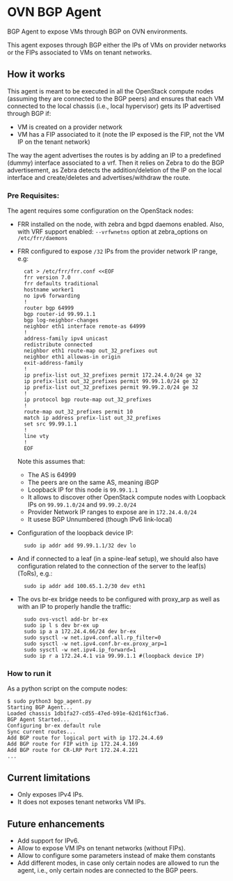 # OVN BGP Agent

BGP Agent to expose VMs through BGP on OVN environments.

This agent exposes through BGP either the IPs of VMs on provider networks
or the FIPs associated to VMs on tenant networks.

## How it works

This agent is meant to be executed in all the OpenStack compute nodes
(assuming they are connected to the BGP peers) and ensures that each VM
connected to the local chassis (i.e., local hypervisor) gets its IP advertised
through BGP if:
- VM is created on a provider network
- VM has a FIP associated to it (note the IP exposed is the FIP, not the VM IP
on the tenant network)

The way the agent advertises the routes is by adding an IP to a predefined
(dummy) interface associated to a vrf. Then it relies on Zebra to do the BGP
advertisement, as Zebra detects the addition/deletion of the IP on the local
interface and create/deletes and advertises/withdraw the route.

### Pre Requisites:

The agent requires some configuration on the OpenStack nodes:
- FRR installed on the node, with zebra and bgpd daemons enabled. Also, with VRF support enabled: `--vrfwnetns` option at zebra_options on `/etc/frr/daemons`
- FRR configured to expose `/32` IPs from the provider network IP range, e.g:

        cat > /etc/frr/frr.conf <<EOF
        frr version 7.0
        frr defaults traditional
        hostname worker1
        no ipv6 forwarding
        !
        router bgp 64999
        bgp router-id 99.99.1.1
        bgp log-neighbor-changes
        neighbor eth1 interface remote-as 64999
        !
        address-family ipv4 unicast
        redistribute connected
        neighbor eth1 route-map out_32_prefixes out
        neighbor eth1 allowas-in origin
        exit-address-family
        !
        ip prefix-list out_32_prefixes permit 172.24.4.0/24 ge 32
        ip prefix-list out_32_prefixes permit 99.99.1.0/24 ge 32
        ip prefix-list out_32_prefixes permit 99.99.2.0/24 ge 32
        !
        ip protocol bgp route-map out_32_prefixes
        !
        route-map out_32_prefixes permit 10
        match ip address prefix-list out_32_prefixes
        set src 99.99.1.1
        !
        line vty
        !
        EOF

  Note this assumes that:
  - The AS is 64999
  - The peers are on the same AS, meaning iBGP
  - Loopback IP for this node is `99.99.1.1`
  - It allows to discover other OpenStack compute nodes with Loopback IPs on
   `99.99.1.0/24` and `99.99.2.0/24`
  - Provider Network IP ranges to expose are in `172.24.4.0/24`
  - It usese BGP Unnumbered (though IPv6 link-local)

- Configuration of the loopback device IP:

        sudo ip addr add 99.99.1.1/32 dev lo

- And if connected to a leaf (in a spine-leaf setup), we should also have
configuration related to the connection of the server to the leaf(s) (ToRs),
e.g.:

        sudo ip addr add 100.65.1.2/30 dev eth1

- The ovs br-ex bridge needs to be configured with proxy_arp as well as with
an IP to properly handle the traffic:

        sudo ovs-vsctl add-br br-ex
        sudo ip l s dev br-ex up
        sudo ip a a 172.24.4.66/24 dev br-ex
        sudo sysctl -w net.ipv4.conf.all.rp_filter=0
        sudo sysctl -w net.ipv4.conf.br-ex.proxy_arp=1
        sudo sysctl -w net.ipv4.ip_forward=1
        sudo ip r a 172.24.4.1 via 99.99.1.1 #(loopback device IP)

### How to run it

As a python script on the compute nodes:

    $ sudo python3 bgp_agent.py
    Starting BGP Agent...
    Loaded chassis 1db1fa27-cd55-47ed-b91e-62d1f61cf3a6.
    BGP Agent Started...
    Configuring br-ex default rule
    Sync current routes...
    Add BGP route for logical port with ip 172.24.4.69
    Add BGP route for FIP with ip 172.24.4.169
    Add BGP route for CR-LRP Port 172.24.4.221
    ...

## Current limitations
- Only exposes IPv4 IPs.
- It does not exposes tenant networks VM IPs.

## Future enhancements
- Add support for IPv6.
- Allow to expose VM IPs on tenant networks (without FIPs).
- Allow to configure some parameters instead of make them constants
- Add different modes, in case only certain nodes are allowed to run the
agent, i.e., only certain nodes are connected to the BGP peers.

